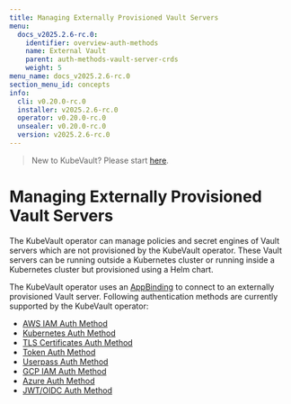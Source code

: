 ```yaml
---
title: Managing Externally Provisioned Vault Servers
menu:
  docs_v2025.2.6-rc.0:
    identifier: overview-auth-methods
    name: External Vault
    parent: auth-methods-vault-server-crds
    weight: 5
menu_name: docs_v2025.2.6-rc.0
section_menu_id: concepts
info:
  cli: v0.20.0-rc.0
  installer: v2025.2.6-rc.0
  operator: v0.20.0-rc.0
  unsealer: v0.20.0-rc.0
  version: v2025.2.6-rc.0
---
```


> New to KubeVault? Please start [here](/docs/v2025.2.6-rc.0/concepts/README).

# Managing Externally Provisioned Vault Servers

The KubeVault operator can manage policies and secret engines of Vault servers which are not provisioned by the KubeVault operator. These Vault servers can be running outside a Kubernetes cluster or running inside a Kubernetes cluster but provisioned using a Helm chart.

The KubeVault operator uses an [AppBinding](/docs/v2025.2.6-rc.0/concepts/vault-server-crds/auth-methods/appbinding) to connect to an externally provisioned Vault server. Following authentication methods are currently supported by the KubeVault operator:

- [AWS IAM Auth Method](/docs/v2025.2.6-rc.0/concepts/vault-server-crds/auth-methods/aws-iam)
- [Kubernetes Auth Method](/docs/v2025.2.6-rc.0/concepts/vault-server-crds/auth-methods/kubernetes)
- [TLS Certificates Auth Method](/docs/v2025.2.6-rc.0/concepts/vault-server-crds/auth-methods/tls)
- [Token Auth Method](/docs/v2025.2.6-rc.0/concepts/vault-server-crds/auth-methods/token)
- [Userpass Auth Method](/docs/v2025.2.6-rc.0/concepts/vault-server-crds/auth-methods/userpass)
- [GCP IAM Auth Method](/docs/v2025.2.6-rc.0/concepts/vault-server-crds/auth-methods/gcp-iam)
- [Azure Auth Method](/docs/v2025.2.6-rc.0/concepts/vault-server-crds/auth-methods/azure)
- [JWT/OIDC Auth Method](/docs/v2025.2.6-rc.0/concepts/vault-server-crds/auth-methods/jwt-oidc)
